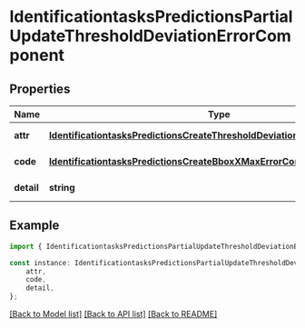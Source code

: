 # IdentificationtasksPredictionsPartialUpdateThresholdDeviationErrorComponent


## Properties

Name | Type | Description | Notes
------------ | ------------- | ------------- | -------------
**attr** | [**IdentificationtasksPredictionsCreateThresholdDeviationErrorComponentAttr**](IdentificationtasksPredictionsCreateThresholdDeviationErrorComponentAttr.md) |  | [default to undefined]
**code** | [**IdentificationtasksPredictionsCreateBboxXMaxErrorComponentCode**](IdentificationtasksPredictionsCreateBboxXMaxErrorComponentCode.md) |  | [default to undefined]
**detail** | **string** |  | [default to undefined]

## Example

```typescript
import { IdentificationtasksPredictionsPartialUpdateThresholdDeviationErrorComponent } from 'mosquito-alert';

const instance: IdentificationtasksPredictionsPartialUpdateThresholdDeviationErrorComponent = {
    attr,
    code,
    detail,
};
```

[[Back to Model list]](../README.md#documentation-for-models) [[Back to API list]](../README.md#documentation-for-api-endpoints) [[Back to README]](../README.md)
